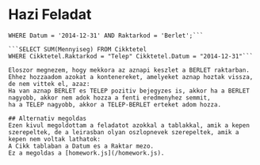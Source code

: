 # Hazi Feladat
```SELECT SUM(Keszlet) FROM Cikk
WHERE Datum = '2014-12-31' AND Raktarkod = 'Berlet';```

```SELECT SUM(Mennyiseg) FROM Cikktetel
WHERE Cikktetel.Raktarkod = "Telep" Cikktetel.Datum = "2014-12-31"```

Eloszor megnezem, hogy mekkora az aznapi keszlet a BERLET raktarban.
Ehhez hozzaadom azokat a kontenereket, amelyeket aznap hoztak vissza, de nem vittek el, azaz:
Ha van aznap BERLET es TELEP pozitiv bejegyzes is, akkor ha a BERLET nagyobb, akkor nem adok hozza a fenti eredmenyhez semmit,
ha a TELEP nagyobb, akkor a TELEP-BERLET erteket adom hozza.

## Alternativ megoldas
Ezen kivul megoldottam a feladatot azokkal a tablakkal, amik a kepen szerepeltek, de a leirasban olyan oszlopnevek szerepeltek, amik a kepen nem voltak lathatok:
A Cikk tablaban a Datum es a Raktar mezo.
Ez a megoldas a [homework.js](/homework.js).